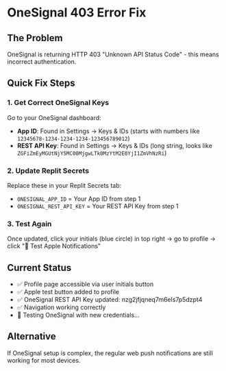 # OneSignal 403 Error Fix

## The Problem
OneSignal is returning HTTP 403 "Unknown API Status Code" - this means incorrect authentication.

## Quick Fix Steps

### 1. Get Correct OneSignal Keys
Go to your OneSignal dashboard:
- **App ID**: Found in Settings → Keys & IDs (starts with numbers like `12345678-1234-1234-1234-123456789012`)
- **REST API Key**: Found in Settings → Keys & IDs (long string, looks like `ZGFiZmEyMGUtNjY5MC00MjgwLTk0MzYtM2E0YjI1ZmVhNzRi`)

### 2. Update Replit Secrets
Replace these in your Replit Secrets tab:
- `ONESIGNAL_APP_ID` = Your App ID from step 1
- `ONESIGNAL_REST_API_KEY` = Your REST API Key from step 1

### 3. Test Again
Once updated, click your initials (blue circle) in top right → go to profile → click "🍎 Test Apple Notifications"

## Current Status
- ✅ Profile page accessible via user initials button
- ✅ Apple test button added to profile  
- ✅ OneSignal REST API Key updated: nzg2jfjqneq7m6els7p5dzpt4
- ✅ Navigation working correctly
- 🔄 Testing OneSignal with new credentials...

## Alternative
If OneSignal setup is complex, the regular web push notifications are still working for most devices.
